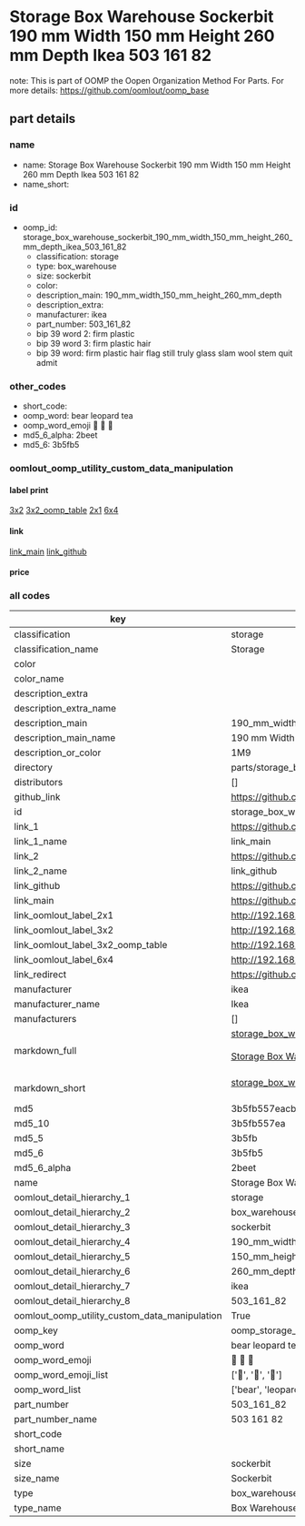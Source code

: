 # Storage Box Warehouse Sockerbit 190 mm Width 150 mm Height 260 mm Depth Ikea 503 161 82  

note: This is part of OOMP the Oopen Organization Method For Parts. For more details: https://github.com/oomlout/oomp_base

##  part details
  







### name
* name: Storage Box Warehouse Sockerbit 190 mm Width 150 mm Height 260 mm Depth Ikea 503 161 82
* name_short: 
### id
* oomp_id: storage_box_warehouse_sockerbit_190_mm_width_150_mm_height_260_mm_depth_ikea_503_161_82
  * classification: storage
  * type: box_warehouse
  * size: sockerbit
  * color: 
  * description_main: 190_mm_width_150_mm_height_260_mm_depth
  * description_extra: 
  * manufacturer: ikea
  * part_number: 503_161_82
  * bip 39 word 2: firm plastic
  * bip 39 word 3: firm plastic hair
  * bip 39 word: firm plastic hair flag still truly glass slam wool stem quit admit

### other_codes
* short_code: 
* oomp_word: bear leopard tea
* oomp_word_emoji :bear: :leopard: :tea:
* md5_6_alpha: 2beet
* md5_6: 3b5fb5






### oomlout_oomp_utility_custom_data_manipulation
#### label print
[3x2](http://192.168.1.245:1112/?label=oomp%202beet)
[3x2_oomp_table](http://192.168.1.108:1112/?label=oomp%202beet)
[2x1](http://192.168.1.242:1112/?label=oomp%202beet)
[6x4](http://192.168.1.55:1112/?label=oomp%202beet)    

#### link

[link_main](https://github.com/oomlout/oomlout_oomp_version_1_messy/tree/main/parts/storage_box_warehouse_sockerbit_190_mm_width_150_mm_height_260_mm_depth_ikea_503_161_82) [link_github](https://github.com/oomlout/oomlout_oomp_version_1_messy/tree/main/parts/storage_box_warehouse_sockerbit_190_mm_width_150_mm_height_260_mm_depth_ikea_503_161_82)                             

#### price







### all codes 
| key | value |  
| --- | --- |  
| classification | storage |  
| classification_name | Storage |  
| color |  |  
| color_name |  |  
| description_extra |  |  
| description_extra_name |  |  
| description_main | 190_mm_width_150_mm_height_260_mm_depth |  
| description_main_name | 190 mm Width 150 mm Height 260 mm Depth |  
| description_or_color | 1M9 |  
| directory | parts/storage_box_warehouse_sockerbit_190_mm_width_150_mm_height_260_mm_depth_ikea_503_161_82 |  
| distributors | [] |  
| github_link | https://github.com/oomlout/oomlout_oomp_part_src/tree/main/parts/storage_box_warehouse_sockerbit_190_mm_width_150_mm_height_260_mm_depth_ikea_503_161_82 |  
| id | storage_box_warehouse_sockerbit_190_mm_width_150_mm_height_260_mm_depth_ikea_503_161_82 |  
| link_1 | https://github.com/oomlout/oomlout_oomp_version_1_messy/tree/main/parts/storage_box_warehouse_sockerbit_190_mm_width_150_mm_height_260_mm_depth_ikea_503_161_82 |  
| link_1_name | link_main |  
| link_2 | https://github.com/oomlout/oomlout_oomp_version_1_messy/tree/main/parts/storage_box_warehouse_sockerbit_190_mm_width_150_mm_height_260_mm_depth_ikea_503_161_82 |  
| link_2_name | link_github |  
| link_github | https://github.com/oomlout/oomlout_oomp_version_1_messy/tree/main/parts/storage_box_warehouse_sockerbit_190_mm_width_150_mm_height_260_mm_depth_ikea_503_161_82 |  
| link_main | https://github.com/oomlout/oomlout_oomp_version_1_messy/tree/main/parts/storage_box_warehouse_sockerbit_190_mm_width_150_mm_height_260_mm_depth_ikea_503_161_82 |  
| link_oomlout_label_2x1 | http://192.168.1.242:1112/?label=oomp%202beet |  
| link_oomlout_label_3x2 | http://192.168.1.245:1112/?label=oomp%202beet |  
| link_oomlout_label_3x2_oomp_table | http://192.168.1.108:1112/?label=oomp%202beet |  
| link_oomlout_label_6x4 | http://192.168.1.55:1112/?label=oomp%202beet |  
| link_redirect | https://github.com/oomlout/oomlout_oomp_version_1_messy/tree/main/parts/storage_box_warehouse_sockerbit_190_mm_width_150_mm_height_260_mm_depth_ikea_503_161_82 |  
| manufacturer | ikea |  
| manufacturer_name | Ikea |  
| manufacturers | [] |  
| markdown_full | [storage_box_warehouse_sockerbit_190_mm_width_150_mm_height_260_mm_depth_ikea_503_161_82](none)<br>[](none)<br>[Storage Box Warehouse Sockerbit 190 Mm Width 150 Mm Height 260 Mm Depth Ikea 503 161 82](none)<br><br> |  
| markdown_short | [storage_box_warehouse_sockerbit_190_mm_width_150_mm_height_260_mm_depth_ikea_503_161_82](none)<br><br> |  
| md5 | 3b5fb557eacb0c5fa5eae582d0a982ba |  
| md5_10 | 3b5fb557ea |  
| md5_5 | 3b5fb |  
| md5_6 | 3b5fb5 |  
| md5_6_alpha | 2beet |  
| name | Storage Box Warehouse Sockerbit 190 mm Width 150 mm Height 260 mm Depth Ikea 503 161 82 |  
| oomlout_detail_hierarchy_1 | storage |  
| oomlout_detail_hierarchy_2 | box_warehouse |  
| oomlout_detail_hierarchy_3 | sockerbit |  
| oomlout_detail_hierarchy_4 | 190_mm_width |  
| oomlout_detail_hierarchy_5 | 150_mm_height |  
| oomlout_detail_hierarchy_6 | 260_mm_depth |  
| oomlout_detail_hierarchy_7 | ikea |  
| oomlout_detail_hierarchy_8 | 503_161_82 |  
| oomlout_oomp_utility_custom_data_manipulation | True |  
| oomp_key | oomp_storage_box_warehouse_sockerbit_190_mm_width_150_mm_height_260_mm_depth_ikea_503_161_82 |  
| oomp_word | bear leopard tea |  
| oomp_word_emoji | :bear: :leopard: :tea: |  
| oomp_word_emoji_list | [':bear:', ':leopard:', ':tea:'] |  
| oomp_word_list | ['bear', 'leopard', 'tea'] |  
| part_number | 503_161_82 |  
| part_number_name | 503 161 82 |  
| short_code |  |  
| short_name |  |  
| size | sockerbit |  
| size_name | Sockerbit |  
| type | box_warehouse |  
| type_name | Box Warehouse |  
